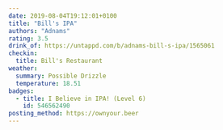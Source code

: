```yaml
---
date: 2019-08-04T19:12:01+0100
title: "Bill's IPA"
authors: "Adnams"
rating: 3.5
drink_of: https://untappd.com/b/adnams-bill-s-ipa/1565061
checkin:
  title: Bill's Restaurant
weather:
  summary: Possible Drizzle
  temperature: 18.51
badges:
  - title: I Believe in IPA! (Level 6)
    id: 546562490
posting_method: https://ownyour.beer
---
```

